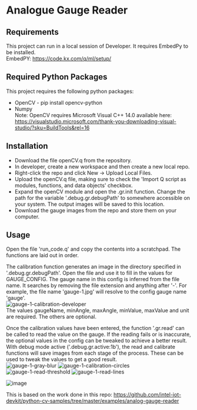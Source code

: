 # Analogue Gauge Reader
## Requirements
This project can run in a local session of Developer. It requires EmbedPy to be installed.<br/>
EmbedPY: https://code.kx.com/q/ml/setup/
## Required Python Packages
This project requires the following python packages:
- OpenCV - pip install opencv-python
- Numpy<br/>
Note: OpenCV requires Microsoft Visual C++ 14.0 available here: https://visualstudio.microsoft.com/thank-you-downloading-visual-studio/?sku=BuildTools&rel=16
## Installation
- Download the file openCV.q from the repository. 
- In developer, create a new workspace and then create a new local repo.
- Right-click the repo and click New -> Upload Local Files. 
- Upload the openCV.q file, making sure to check the 'Import Q script as modules, functions, and data objects' checkbox.
- Expand the openCV module and open the .gr.init function. Change the path for the variable '.debug.gr.debugPath' to somewhere accessible on your system. The output images will be saved to this location.
- Download the gauge images from the repo and store them on your computer.
## Usage
Open the file 'run_code.q' and copy the contents into a scratchpad. The functions are laid out in order. 

The calibration function generates an image in the directory specified in '.debug.gr.debugPath'. Open the file and use it to fill in the values for GAUGE_CONFIG. The gauge name in this config is inferred from the file name. It searches by removing the file extension and anything after '-'. For example, the file name 'gauge-1.jpg' will resolve to the config gauge name 'gauge'.<br/>
![gauge-1-calibration-developer](https://user-images.githubusercontent.com/90591113/140465878-e4465699-89dd-41c4-a71a-f8bfc15dcb1c.jpg)<br/>
The values gaugeName, minAngle, maxAngle, minValue, maxValue and unit are required. The others are optional.

Once the calibration values have been entered, the function '.gr.read' can be called to read the value on the gauge. If the reading fails or is inaccurate, the optional values in the config can be tweaked to achieve a better result. With debug mode active ('.debug.gr.active:1b'), the read and calibrate functions will save images from each stage of the process. These can be used to tweak the values to get a good result.<br/>
![gauge-1-gray-blur](https://user-images.githubusercontent.com/90591113/140466280-66e82dc3-c8f5-4936-a3c4-345745b63abf.jpg)
![gauge-1-calibration-circles](https://user-images.githubusercontent.com/90591113/140466310-ede1363c-aeeb-48ef-ba3b-577bb2f92ef6.jpg)
![gauge-1-read-threshold](https://user-images.githubusercontent.com/90591113/140466906-f42dc7b9-0ca1-4abd-a7de-40e874609326.jpg)
![gauge-1-read-lines](https://user-images.githubusercontent.com/90591113/140466926-f7b85010-1560-49b7-9180-e5062edd0038.jpg)<br/>

![image](https://user-images.githubusercontent.com/90591113/140466867-5d00d7d1-89a8-4e32-93db-413505fb5bb8.png)


This is based on the work done in this repo: https://github.com/intel-iot-devkit/python-cv-samples/tree/master/examples/analog-gauge-reader
